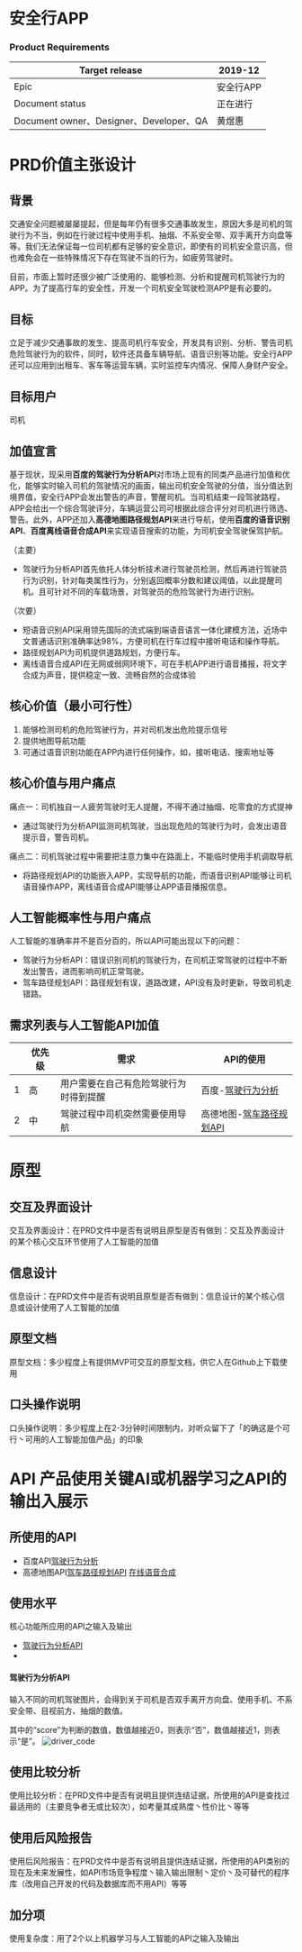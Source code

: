 # 安全行APP
### Product Requirements
|Target release|2019-12|
|---|---|
|Epic|安全行APP|
|Document status|正在进行|
|Document owner、Designer、Developer、QA|黄煜惠|

# PRD价值主张设计
## 背景
交通安全问题被屡屡提起，但是每年仍有很多交通事故发生，原因大多是司机的驾驶行为不当，例如在行驶过程中使用手机、抽烟、不系安全带、双手离开方向盘等等。我们无法保证每一位司机都有足够的安全意识，即使有的司机安全意识高，但也难免会在一些特殊情况下存在驾驶不当的行为，如疲劳驾驶时。

目前，市面上暂时还很少被广泛使用的、能够检测、分析和提醒司机驾驶行为的APP。为了提高行车的安全性，开发一个司机安全驾驶检测APP是有必要的。

## 目标
立足于减少交通事故的发生、提高司机行车安全，开发具有识别、分析、警告司机危险驾驶行为的软件，同时，软件还具备车辆导航、语音识别等功能。安全行APP还可以应用到出租车、客车等运营车辆，实时监控车内情况、保障人身财产安全。

## 目标用户
司机

## 加值宣言
基于现状，现采用**百度的驾驶行为分析API**对市场上现有的同类产品进行加值和优化，能够实时输入司机的驾驶情况的画面，输出司机安全驾驶的分值，当分值达到境界值，安全行APP会发出警告的声音，警醒司机。当司机结束一段驾驶路程，APP会给出一个综合驾驶评分，车辆运营公司可根据此综合评分对司机进行筛选、警告。此外，APP还加入**高德地图路径规划API**来进行导航，使用**百度的语音识别API**、**百度离线语音合成API**来实现语音搜索的功能，为司机安全驾驶保驾护航。

（主要）
- 驾驶行为分析API首先依托人体分析技术进行驾驶员检测，然后再进行驾驶员行为识别，针对每类属性行为，分别返回概率分数和建议阈值，以此提醒司机。且可针对不同的车载场景，对驾驶员的危险驾驶行为进行识别。

（次要）
- 短语音识别API采用领先国际的流式端到端语音语言一体化建模方法，近场中文普通话识别准确率达98%，方便司机在行车过程中接听电话和操作导航。
- 路径规划API为司机提供道路规划，方便行车。
- 离线语音合成API在无网或弱网环境下，可在手机APP进行语音播报，将文字合成为声音，提供稳定一致、流畅自然的合成体验

## 核心价值（最小可行性）
1. 能够检测司机的危险驾驶行为，并对司机发出危险提示信号
2. 提供地图导航功能
3. 可通过语音识别功能在APP内进行任何操作，如，接听电话、搜索地址等

## 核心价值与用户痛点
痛点一：司机独自一人疲劳驾驶时无人提醒，不得不通过抽烟、吃零食的方式提神
- 通过驾驶行为分析API监测司机驾驶，当出现危险的驾驶行为时，会发出语音提示音，警告司机。

痛点二：司机驾驶过程中需要把注意力集中在路面上，不能临时使用手机调取导航
- 将路径规划API的功能嵌入APP，实现导航的功能，而语音识别API能够让司机语音操作APP，离线语音合成API能够让APP语音播报信息。
 
## 人工智能概率性与用户痛点
人工智能的准确率并不是百分百的，所以API可能出现以下的问题：
- 驾驶行为分析API：错误识别司机的驾驶行为，在司机正常驾驶的过程中不断发出警告，进而影响司机正常驾驶。
- 驾车路径规划API：路径规划有误，道路改建，API没有及时更新，导致司机走错路。

## 需求列表与人工智能API加值

||优先级|需求|API的使用|
|---|---|---|---|
|1|高|用户需要在自己有危险驾驶行为时得到提醒|百度-[驾驶行为分析](https://ai.baidu.com/tech/body/driver)|
|2|中|驾驶过程中司机突然需要使用导航|高德地图-[驾车路径规划API](https://lbs.amap.com/api/webservice/guide/api/direction#driving)|

# 原型
## 交互及界面设计
交互及界面设计：在PRD文件中是否有说明且原型是否有做到：交互及界面设计的某个核心交互环节使用了人工智能的加值

## 信息设计
信息设计：在PRD文件中是否有说明且原型是否有做到：信息设计的某个核心信息或设计使用了人工智能的加值

## 原型文档
原型文档：多少程度上有提供MVP可交互的原型文档，供它人在Github上下载使用

## 口头操作说明
口头操作说明：多少程度上在2-3分钟时间限制内，对听众留下了「的确这是个可行丶可用的人工智能加值产品」的印象

# API 产品使用关键AI或机器学习之API的输出入展示
## 所使用的API
- 百度API[驾驶行为分析](https://ai.baidu.com/tech/body/driver)
- 高德地图API[驾车路径规划API](https://lbs.amap.com/api/webservice/guide/api/direction#driving)
[在线语音合成](https://ai.baidu.com/tech/speech/tts)

## 使用水平
核心功能所应用的API之输入及输出
- [驾驶行为分析API](https://github.com/uweier/API_ML_AI/blob/master/drive_api.ipynb)
- 

#### 驾驶行为分析API
输入不同的司机驾驶图片，会得到关于司机是否双手离开方向盘、使用手机、不系安全带、目视前方、抽烟的数值。

其中的“score”为判断的数值，数值越接近0，则表示“否”，数值越接近1，则表示“是”。
![driver_code](https://upload-images.jianshu.io/upload_images/9460722-79752669265cf4b6.png?imageMogr2/auto-orient/strip%7CimageView2/2/w/1240)


## 使用比较分析
使用比较分析：在PRD文件中是否有说明且提供连结证据，所使用的API是查找过最适用的（主要竞争者无或比较次），如考量其成熟度丶性价比丶等等

## 使用后风险报告
使用后风险报告：在PRD文件中是否有说明且提供连结证据，所使用的API类别的现在及未来发展性，如API市场竞争程度丶输入输出限制丶定价丶及可替代的程序库（改用自己开发的代码及数据库而不用API）等等

## 加分项
使用复杂度：用了2个以上机器学习与人工智能的API之输入及输出
